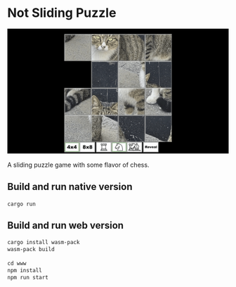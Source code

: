 # Not Sliding Puzzle

![demo](demo.gif)

A sliding puzzle game with some flavor of chess.

## Build and run native version
```
cargo run
```

## Build and run web version
```
cargo install wasm-pack
wasm-pack build

cd www
npm install
npm run start
```
